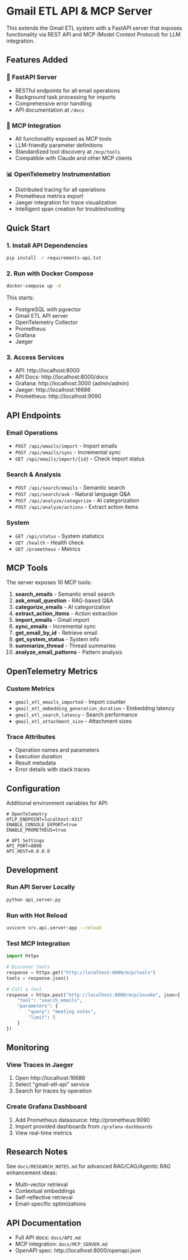# Gmail ETL API & MCP Server

This extends the Gmail ETL system with a FastAPI server that exposes functionality via REST API and MCP (Model Context Protocol) for LLM integration.

## Features Added

### 🚀 FastAPI Server
- RESTful endpoints for all email operations
- Background task processing for imports
- Comprehensive error handling
- API documentation at `/docs`

### 🤖 MCP Integration
- All functionality exposed as MCP tools
- LLM-friendly parameter definitions
- Standardized tool discovery at `/mcp/tools`
- Compatible with Claude and other MCP clients

### 📊 OpenTelemetry Instrumentation
- Distributed tracing for all operations
- Prometheus metrics export
- Jaeger integration for trace visualization
- Intelligent span creation for troubleshooting

## Quick Start

### 1. Install API Dependencies
```bash
pip install -r requirements-api.txt
```

### 2. Run with Docker Compose
```bash
docker-compose up -d
```

This starts:
- PostgreSQL with pgvector
- Gmail ETL API server
- OpenTelemetry Collector
- Prometheus
- Grafana
- Jaeger

### 3. Access Services
- API: http://localhost:8000
- API Docs: http://localhost:8000/docs
- Grafana: http://localhost:3000 (admin/admin)
- Jaeger: http://localhost:16686
- Prometheus: http://localhost:9090

## API Endpoints

### Email Operations
- `POST /api/emails/import` - Import emails
- `POST /api/emails/sync` - Incremental sync
- `GET /api/emails/import/{id}` - Check import status

### Search & Analysis
- `POST /api/search/emails` - Semantic search
- `POST /api/search/ask` - Natural language Q&A
- `POST /api/analyze/categorize` - AI categorization
- `POST /api/analyze/actions` - Extract action items

### System
- `GET /api/status` - System statistics
- `GET /health` - Health check
- `GET /prometheus` - Metrics

## MCP Tools

The server exposes 10 MCP tools:

1. **search_emails** - Semantic email search
2. **ask_email_question** - RAG-based Q&A
3. **categorize_emails** - AI categorization
4. **extract_action_items** - Action extraction
5. **import_emails** - Gmail import
6. **sync_emails** - Incremental sync
7. **get_email_by_id** - Retrieve email
8. **get_system_status** - System info
9. **summarize_thread** - Thread summaries
10. **analyze_email_patterns** - Pattern analysis

## OpenTelemetry Metrics

### Custom Metrics
- `gmail_etl_emails_imported` - Import counter
- `gmail_etl_embedding_generation_duration` - Embedding latency
- `gmail_etl_search_latency` - Search performance
- `gmail_etl_attachment_size` - Attachment sizes

### Trace Attributes
- Operation names and parameters
- Execution duration
- Result metadata
- Error details with stack traces

## Configuration

Additional environment variables for API:
```env
# OpenTelemetry
OTLP_ENDPOINT=localhost:4317
ENABLE_CONSOLE_EXPORT=true
ENABLE_PROMETHEUS=true

# API Settings
API_PORT=8000
API_HOST=0.0.0.0
```

## Development

### Run API Server Locally
```bash
python api_server.py
```

### Run with Hot Reload
```bash
uvicorn src.api.server:app --reload
```

### Test MCP Integration
```python
import httpx

# Discover tools
response = httpx.get("http://localhost:8000/mcp/tools")
tools = response.json()

# Call a tool
response = httpx.post("http://localhost:8000/mcp/invoke", json={
    "tool": "search_emails",
    "parameters": {
        "query": "meeting notes",
        "limit": 5
    }
})
```

## Monitoring

### View Traces in Jaeger
1. Open http://localhost:16686
2. Select "gmail-etl-api" service
3. Search for traces by operation

### Create Grafana Dashboard
1. Add Prometheus datasource: http://prometheus:9090
2. Import provided dashboards from `/grafana-dashboards`
3. View real-time metrics

## Research Notes

See `docs/RESEARCH_NOTES.md` for advanced RAG/CAG/Agentic RAG enhancement ideas:
- Multi-vector retrieval
- Contextual embeddings
- Self-reflective retrieval
- Email-specific optimizations

## API Documentation

- Full API docs: `docs/API.md`
- MCP integration: `docs/MCP_SERVER.md`
- OpenAPI spec: http://localhost:8000/openapi.json